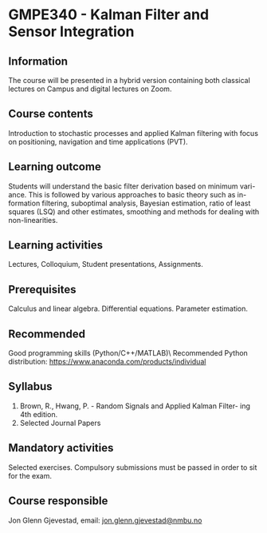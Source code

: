 # GMPE340 - Kalman Filter and Sensor Integration

## Information
The course will be presented in a hybrid version containing both classical lectures on Campus and digital lectures on Zoom.

## Course contents
Introduction to stochastic processes and applied Kalman filtering with focus on positioning, navigation and time applications (PVT).

## Learning outcome
Students will understand the basic filter derivation based on minimum vari- ance. This is followed by various approaches to basic theory such as in- formation filtering, suboptimal analysis, Bayesian estimation, ratio of least squares (LSQ) and other estimates, smoothing and methods for dealing with non-linearities.

## Learning activities
Lectures, Colloquium, Student presentations, Assignments.

## Prerequisites
Calculus and linear algebra. Differential equations. Parameter estimation.

## Recommended
Good programming skills (Python/C++/MATLAB)\\
Recommended Python distribution: https://www.anaconda.com/products/individual

## Syllabus
1. Brown, R., Hwang, P. - Random Signals and Applied Kalman Filter- ing 4th edition.
2. Selected Journal Papers

## Mandatory activities
Selected exercises. Compulsory submissions must be passed in order to sit for the exam.

## Course responsible
Jon Glenn Gjevestad, email: jon.glenn.gjevestad@nmbu.no
